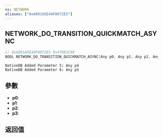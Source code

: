 ```yaml
---
ns: NETWORK
aliases: ["0xA091A5E44F0072E5"]
---
```

## NETWORK_DO_TRANSITION_QUICKMATCH_ASYNC

```c
// 0xA091A5E44F0072E5 0x47D61C99
BOOL NETWORK_DO_TRANSITION_QUICKMATCH_ASYNC(Any p0, Any p1, Any p2, Any p3);
```

```
NativeDB Added Parameter 5: Any p4
NativeDB Added Parameter 6: Any p5
```

## 參數
* **p0**: 
* **p1**: 
* **p2**: 
* **p3**: 

## 返回值
